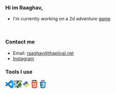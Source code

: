 ### **Hi im Raaghav,**
- I'm currently working on a 2d adventure [game]

</br>

### **Contact me**
- Email: raaghav@thapliyal.net
- [Instagram] 

### **Tools I use**

[<img align="left" alt="Visual Studio Code" width="26px" src="https://raw.githubusercontent.com/github/explore/80688e429a7d4ef2fca1e82350fe8e3517d3494d/topics/visual-studio-code/visual-studio-code.png" />][vsCode]

[<img align="left" alt="Vim" width="26px" src="https://raw.githubusercontent.com/github/explore/80688e429a7d4ef2fca1e82350fe8e3517d3494d/topics/vim/vim.png" />][Vim]

[<img align="left" alt="Python" width="26px" src="https://raw.githubusercontent.com/github/explore/80688e429a7d4ef2fca1e82350fe8e3517d3494d/topics/python/python.png" />][Python]

[<img align="left" alt="HTML" width="26px" src="https://raw.githubusercontent.com/github/explore/80688e429a7d4ef2fca1e82350fe8e3517d3494d/topics/html/html.png" />][HOME]

[<img align="left" alt="css" width="26" src="https://raw.githubusercontent.com/github/explore/80688e429a7d4ef2fca1e82350fe8e3517d3494d/topics/css/css.png" />][HOME]

[Instagram]: https://www.instagram.com/nyceleasefr/
[vsCode]: https://code.visualstudio.com/
[Vim]: https://www.vim.org/
[Python]: https://www.python.org/
[HOME]: https://github.com/nycelease2
[game]: https://github.com/nycelease2/adhwari_kaka_game
